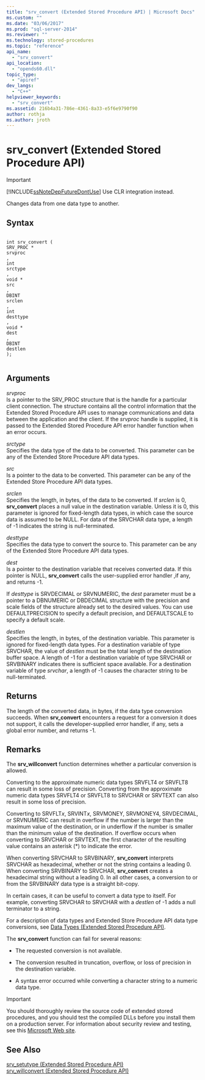 ```yaml
---
title: "srv_convert (Extended Stored Procedure API) | Microsoft Docs"
ms.custom: ""
ms.date: "03/06/2017"
ms.prod: "sql-server-2014"
ms.reviewer: ""
ms.technology: stored-procedures
ms.topic: "reference"
api_name: 
  - "srv_convert"
api_location: 
  - "opends60.dll"
topic_type: 
  - "apiref"
dev_langs: 
  - "C++"
helpviewer_keywords: 
  - "srv_convert"
ms.assetid: 216b4a31-786e-4361-8a33-e5f6e9790f90
author: rothja
ms.author: jroth
---
```

# srv_convert (Extended Stored Procedure API)
    
> [!IMPORTANT]  
>  [!INCLUDE[ssNoteDepFutureDontUse](../../includes/ssnotedepfuturedontuse-md.md)] Use CLR integration instead.  
  
 Changes data from one data type to another.  
  
## Syntax  
  
```  
  
int srv_convert (  
SRV_PROC *  
srvproc  
,  
int  
srctype  
,  
void *  
src  
,  
DBINT  
srclen  
,  
int  
desttype  
,  
void *  
dest  
,  
DBINT  
destlen  
);  
  
```  
  
## Arguments  
 *srvproc*  
 Is a pointer to the SRV_PROC structure that is the handle for a particular client connection. The structure contains all the control information that the Extended Stored Procedure API uses to manage communications and data between the application and the client. If the *srvproc* handle is supplied, it is passed to the Extended Stored Procedure API error handler function when an error occurs.  
  
 *srctype*  
 Specifies the data type of the data to be converted. This parameter can be any of the Extended Store Procedure API data types.  
  
 *src*  
 Is a pointer to the data to be converted. This parameter can be any of the Extended Store Procedure API data types.  
  
 *srclen*  
 Specifies the length, in bytes, of the data to be converted. If *srclen* is 0, **srv_convert** places a null value in the destination variable. Unless it is 0, this parameter is ignored for fixed-length data types, in which case the source data is assumed to be NULL. For data of the SRVCHAR data type, a length of -1 indicates the string is null-terminated.  
  
 *desttype*  
 Specifies the data type to convert the source to. This parameter can be any of the Extended Store Procedure API data types.  
  
 *dest*  
 Is a pointer to the destination variable that receives converted data. If this pointer is NULL, **srv_convert** calls the user-supplied error handler ,if any, and returns -1.  
  
 If *desttype* is SRVDECIMAL or SRVNUMERIC, the *dest* parameter must be a pointer to a DBNUMERIC or DBDECIMAL structure with the precision and scale fields of the structure already set to the desired values. You can use DEFAULTPRECISION to specify a default precision, and DEFAULTSCALE to specify a default scale.  
  
 *destlen*  
 Specifies the length, in bytes, of the destination variable. This parameter is ignored for fixed-length data types. For a destination variable of type SRVCHAR, the value of *destlen* must be the total length of the destination buffer space. A length of -1 for a destination variable of type SRVCHAR or SRVBINARY indicates there is sufficient space available. For a destination variable of type *srvchar*, a length of -1 causes the character string to be null-terminated.  
  
## Returns  
 The length of the converted data, in bytes, if the data type conversion succeeds. When **srv_convert** encounters a request for a conversion it does not support, it calls the developer-supplied error handler, if any, sets a global error number, and returns -1.  
  
## Remarks  
 The **srv_willconvert** function determines whether a particular conversion is allowed.  
  
 Converting to the approximate numeric data types SRVFLT4 or SRVFLT8 can result in some loss of precision. Converting from the approximate numeric data types SRVFLT4 or SRVFLT8 to SRVCHAR or SRVTEXT can also result in some loss of precision.  
  
 Converting to SRVFLT*x*, SRVINT*x*, SRVMONEY, SRVMONEY4, SRVDECIMAL, or SRVNUMERIC can result in overflow if the number is larger than the maximum value of the destination, or in underflow if the number is smaller than the minimum value of the destination. If overflow occurs when converting to SRVCHAR or SRVTEXT, the first character of the resulting value contains an asterisk (*) to indicate the error.  
  
 When converting SRVCHAR to SRVBINARY, **srv_convert** interprets SRVCHAR as hexadecimal, whether or not the string contains a leading 0. When converting SRVBINARY to SRVCHAR, **srv_convert** creates a hexadecimal string without a leading 0. In all other cases, a conversion to or from the SRVBINARY data type is a straight bit-copy.  
  
 In certain cases, it can be useful to convert a data type to itself. For example, converting SRVCHAR to SRVCHAR with a *destlen* of -1 adds a null terminator to a string.  
  
 For a description of data types and Extended Store Procedure API data type conversions, see [Data Types &#40;Extended Stored Procedure API&#41;](data-types-extended-stored-procedure-api.md).  
  
 The **srv_convert** function can fail for several reasons:  
  
-   The requested conversion is not available.  
  
-   The conversion resulted in truncation, overflow, or loss of precision in the destination variable.  
  
-   A syntax error occurred while converting a character string to a numeric data type.  
  
> [!IMPORTANT]  
>  You should thoroughly review the source code of extended stored procedures, and you should test the compiled DLLs before you install them on a production server. For information about security review and testing, see this [Microsoft Web site](https://go.microsoft.com/fwlink/?LinkID=54761&amp;clcid=0x409https://msdn.microsoft.com/security/).  
  
## See Also  
 [srv_setutype &#40;Extended Stored Procedure API&#41;](srv-setutype-extended-stored-procedure-api.md)   
 [srv_willconvert &#40;Extended Stored Procedure API&#41;](srv-willconvert-extended-stored-procedure-api.md)  
  
  
